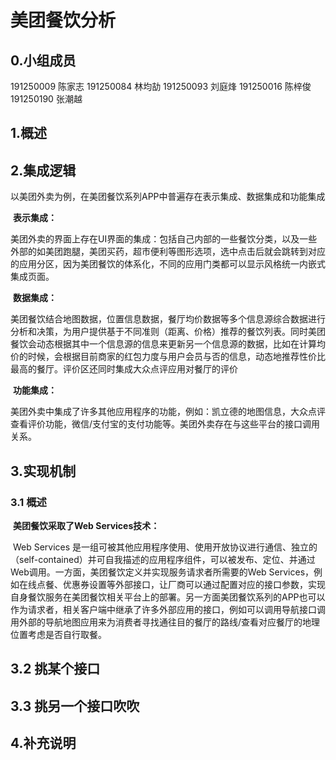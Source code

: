 # 美团餐饮分析

## 0.小组成员
191250009 陈家志
191250084 林均劼
191250093 刘庭烽
191250016 陈梓俊
191250190 张潮越

## 1.概述

## 2.集成逻辑

​	以美团外卖为例，在美团餐饮系列APP中普遍存在表示集成、数据集成和功能集成

​	**表示集成：**

​	美团外卖的界面上存在UI界面的集成：包括自己内部的一些餐饮分类，以及一些外部的如美团跑腿，美团买药，超市便利等图形选项，选中点击后就会跳转到对应的应用分区，因为美团餐饮的体系化，不同的应用门类都可以显示风格统一内嵌式集成页面。

​	**数据集成：**

​	美团餐饮结合地图数据，位置信息数据，餐厅均价数据等多个信息源综合数据进行分析和决策，为用户提供基于不同准则（距离、价格）推荐的餐饮列表。同时美团餐饮会动态根据其中一个信息源的信息来更新另一个信息源的数据，比如在计算均价的时候，会根据目前商家的红包力度与用户会员与否的信息，动态地推荐性价比最高的餐厅。评价区还同时集成大众点评应用对餐厅的评价

​	**功能集成：**

​	美团外卖中集成了许多其他应用程序的功能，例如：凯立德的地图信息，大众点评查看评价功能，微信/支付宝的支付功能等。美团外卖存在与这些平台的接口调用关系。

## 3.实现机制

### 3.1 概述 

​    **美团餐饮采取了Web Services技术：**

​	Web Services 是一组可被其他应用程序使用、使用开放协议进行通信、独立的（self-contained）并可自我描述的应用程序组件，可以被发布、定位、并通过Web调用。一方面，美团餐饮定义并实现服务请求者所需要的Web Services，例如在线点餐、优惠券设置等外部接口，让厂商可以通过配置对应的接口参数，实现自身餐饮服务在美团餐饮相关平台上的部署。另一方面美团餐饮系列的APP也可以作为请求者，相关客户端中继承了许多外部应用的接口，例如可以调用导航接口调用外部的导航地图应用来为消费者寻找通往目的餐厅的路线/查看对应餐厅的地理位置考虑是否自行取餐。

## 3.2 挑某个接口

## 3.3 挑另一个接口吹吹

## 4.补充说明
